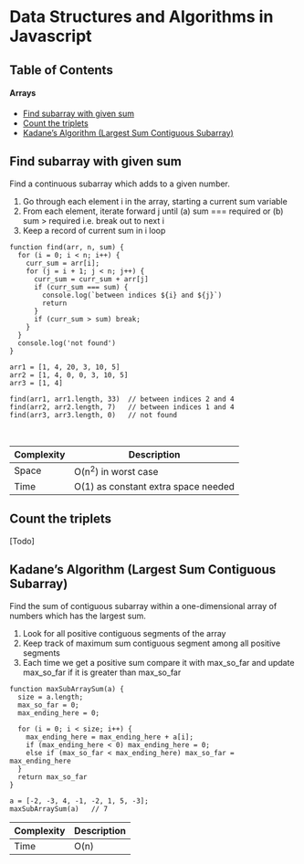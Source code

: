 # Data Structures and Algorithms in Javascript

## Table of Contents

#### Arrays

- [Find subarray with given sum](#find-subarray-with-given-sum)
- [Count the triplets](#count-the-triplets)
- [Kadane’s Algorithm (Largest Sum Contiguous Subarray)](#kadanes-algorithm)

## <a name="find-subarray-with-given-sum"></a>Find subarray with given sum

Find a continuous subarray which adds to a given number.

1. Go through each element i in the array, starting a current sum variable
2. From each element, iterate forward j until (a) sum === required or (b) sum > required i.e. break out to next i
3. Keep a record of current sum in i loop

```
function find(arr, n, sum) {
  for (i = 0; i < n; i++) {
    curr_sum = arr[i];
    for (j = i + 1; j < n; j++) {
      curr_sum = curr_sum + arr[j]
      if (curr_sum === sum) {
        console.log(`between indices ${i} and ${j}`)
        return
      }
      if (curr_sum > sum) break;
    }
  }
  console.log('not found')
}

arr1 = [1, 4, 20, 3, 10, 5] 
arr2 = [1, 4, 0, 0, 3, 10, 5]
arr3 = [1, 4]

find(arr1, arr1.length, 33)  // between indices 2 and 4
find(arr2, arr2.length, 7)   // between indices 1 and 4
find(arr3, arr3.length, 0)   // not found
```

<br/>

| Complexity      | Description |
| ----------- | ----------- |
| Space      | O(n<sup>2</sup>) in worst case |
| Time   | O(1) as constant extra space needed        |

## <a name="count-the-triplets"></a>Count the triplets

[Todo]

## <a name="kadanes-algorithm"></a>Kadane’s Algorithm (Largest Sum Contiguous Subarray)

Find the sum of contiguous subarray within a one-dimensional array of numbers which has the largest sum.

1. Look for all positive contiguous segments of the array
2. Keep track of maximum sum contiguous segment among all positive segments
3. Each time we get a positive sum compare it with max_so_far and update max_so_far if it is greater than max_so_far

```
function maxSubArraySum(a) {
  size = a.length;
  max_so_far = 0;
  max_ending_here = 0;

  for (i = 0; i < size; i++) {
    max_ending_here = max_ending_here + a[i];
    if (max_ending_here < 0) max_ending_here = 0;
    else if (max_so_far < max_ending_here) max_so_far = max_ending_here
  }
  return max_so_far
}

a = [-2, -3, 4, -1, -2, 1, 5, -3];
maxSubArraySum(a)   // 7
```

| Complexity      | Description |
| ----------- | ----------- |
| Time   | O(n)        |
